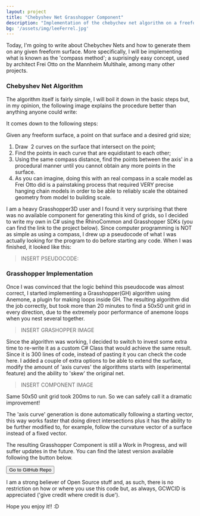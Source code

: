 ```yaml
---
layout: project
title: "Chebyshev Net Grasshopper Component"
description: "Implementation of the chebychev net algorithm on a freeform surface"
bg: '/assets/img/leeFerrel.jpg'
---
```


Today, I'm going to write about Chebychev Nets and how to generate them on any given freeform surface. More specifically, I will be implementing what is known as the 'compass method'; a suprisingly easy concept, used by architect Frei Otto on the Mannheim Multihale, among many other projects.

### Chebyshev Net Algorithm

The algorithm itself is fairly simple, I will boil it down in the basic steps but, in my opinion, the following image explains the procedure better than anything anyone could write:


It comes down to the following steps:

Given any freeform surface, a point on that surface and a desired grid size;

1. Draw  2 curves on the surface that intersect on the point;
2. Find the points in each curve that are equidistant to each other;
3. Using the same compass distance, find the points between the axis' in a procedural manner until you cannot obtain any more points in the surface.
4. As you can imagine, doing this with an real compass in a scale model as Frei Otto did is a painstaking process that required VERY precise hanging chain models in order to be able to reliably scale the obtained geometry from model to building scale.

I am a heavy Grasshopper3D user and I found it very surprising that there was no available component for generating this kind of grids, so I decided to write my own in C# using the RhinoCommon and Grasshopper SDKs (you can find the link to the project below). Since computer programming is NOT as simple as using a compass, I drew up a pseudocode of what I was actually looking for the program to do before starting any code. When I was finished, it looked like this:

> INSERT PSEUDOCODE:

### Grasshopper Implementation

Once I was convinced that the logic behind this pseudocode was almost correct, I started implementing a Grasshopper(GH) algorithm using Anemone, a plugin for making loops inside GH. The resulting algorithm did the job correctly, but took more than 20 minutes to find a 50x50 unit grid in every direction, due to the extremely poor performance of anemone loops when you nest several together.

> INSERT GRASHOPPER IMAGE

Since the algorithm was working, I decided to switch to invest some extra time to re-write it as a custom C# Class that would achieve the same result. Since it is 300 lines of code, instead of pasting it you can check the code here. I added a couple of extra options to be able to extend the surface, modify the amount of 'axis curves' the algorithms starts with (experimental feature) and the ability to 'skew' the original net.

> INSERT COMPONENT IMAGE

Same 50x50 unit grid took 200ms to run. So we can safely call it a dramatic improvement!

The 'axis curve' generation is done automatically following a starting vector, this way works faster that doing direct intersections plus it has the ability to be further modified to, for example, follow the curvature vector of a surface instead of a fixed vector.

The resulting Grasshopper Component is still a Work in Progress, and will suffer updates in the future. You can find the latest version available following the button below.


<button onclick="window.location.href='https://github.com/AlanRynne/ChevyshevNet-GH'">Go to GitHub Repo</button>

I am a strong believer of Open Source stuff and, as such, there is no restriction on how or where you use this code but, as always, GCWCID is appreciated ('give credit where credit is due').

Hope you enjoy it!! :D